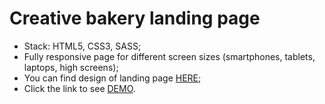# Creative bakery landing page #

* Stack: HTML5, CSS3, SASS;
* Fully responsive page for different screen sizes (smartphones, tablets, laptops, high screens);
* You can find design of landing page [HERE](https://www.figma.com/file/cgZPLcEkdcjW5SSgSLoFEO/creative_bakery_landing_page);
* Click the link to see [DEMO](https://billizane.github.io/creative_bakery_landing_page/).
